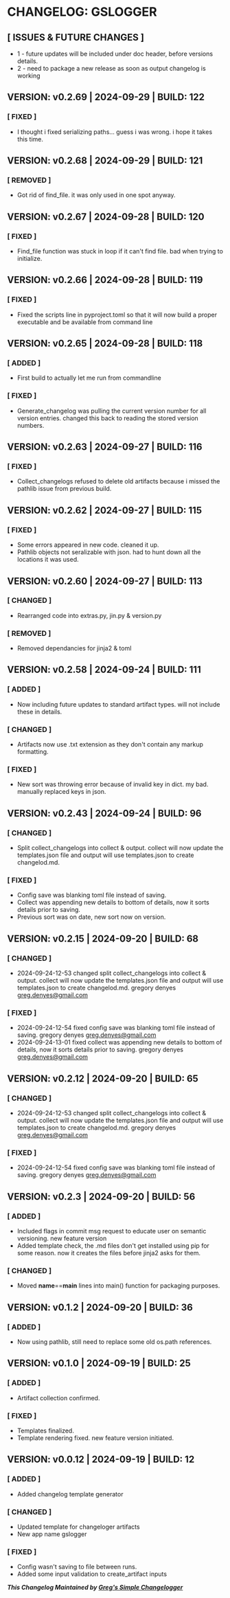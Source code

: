 # CHANGELOG: GSLOGGER

## [ ISSUES & FUTURE CHANGES ]

- 1 - future updates will be included under doc header, before versions details.
- 2 - need to package a new release as soon as output changelog is working

## VERSION: v0.2.69 | 2024-09-29 | BUILD: 122

### [ FIXED ]

- I thought i fixed serializing paths... guess i was wrong. i hope it takes this time.

## VERSION: v0.2.68 | 2024-09-29 | BUILD: 121

### [ REMOVED ]

- Got rid of find_file. it was only used in one spot anyway.

## VERSION: v0.2.67 | 2024-09-28 | BUILD: 120

### [ FIXED ]

- Find_file function was stuck in loop if it can't find file. bad when trying to initialize.

## VERSION: v0.2.66 | 2024-09-28 | BUILD: 119

### [ FIXED ]

- Fixed the scripts line in pyproject.toml so that it will now build a proper executable and be available from command line

## VERSION: v0.2.65 | 2024-09-28 | BUILD: 118

### [ ADDED ]

- First build to actually let me run from commandline

### [ FIXED ]

- Generate_changelog was pulling the current version number for all version entries. changed this back to reading the stored version numbers.

## VERSION: v0.2.63 | 2024-09-27 | BUILD: 116

### [ FIXED ]

- Collect_changelogs refused to delete old artifacts because i missed the pathlib issue from previous build.

## VERSION: v0.2.62 | 2024-09-27 | BUILD: 115

### [ FIXED ]

- Some errors appeared in new code. cleaned it up.
- Pathlib objects not seralizable with json. had to hunt down all the locations it was used.

## VERSION: v0.2.60 | 2024-09-27 | BUILD: 113

### [ CHANGED ]

- Rearranged code into extras.py, jin.py & version.py

### [ REMOVED ]

- Removed dependancies for jinja2 & toml

## VERSION: v0.2.58 | 2024-09-24 | BUILD: 111

### [ ADDED ]

- Now including future updates to standard artifact types. will not include these in details.

### [ CHANGED ]

- Artifacts now use .txt extension as they don't contain any markup formatting.

### [ FIXED ]

- New sort was throwing error because of invalid key in dict. my bad. manually replaced keys in json.

## VERSION: v0.2.43 | 2024-09-24 | BUILD: 96

### [ CHANGED ]

- Split collect_changelogs into collect & output. collect will now update the templates.json file and output will use templates.json to create changelod.md.

### [ FIXED ]

- Config save was blanking toml file instead of saving.
- Collect was appending new details to bottom of details, now it sorts details prior to saving.
- Previous sort was on date, new sort now on version.

## VERSION: v0.2.15 | 2024-09-20 | BUILD: 68

### [ CHANGED ]

- 2024-09-24-12-53
changed
split collect_changelogs into collect & output. collect will now update the templates.json file and output will use templates.json to create changelod.md.
gregory denyes <greg.denyes@gmail.com>

### [ FIXED ]

- 2024-09-24-12-54
fixed
config save was blanking toml file instead of saving.
gregory denyes <greg.denyes@gmail.com>
- 2024-09-24-13-01
fixed
collect was appending new details to bottom of details, now it sorts details prior to saving.
gregory denyes <greg.denyes@gmail.com>

## VERSION: v0.2.12 | 2024-09-20 | BUILD: 65

### [ CHANGED ]

- 2024-09-24-12-53
changed
split collect_changelogs into collect & output. collect will now update the templates.json file and output will use templates.json to create changelod.md.
gregory denyes <greg.denyes@gmail.com>

### [ FIXED ]

- 2024-09-24-12-54
fixed
config save was blanking toml file instead of saving.
gregory denyes <greg.denyes@gmail.com>

## VERSION: v0.2.3 | 2024-09-20 | BUILD: 56

### [ ADDED ]

- Included flags in commit msg request to educate user on semantic versioning. new feature version
- Added template check, the .md files don't get installed using pip for some reason. now it creates the files before jinja2 asks for them.

### [ CHANGED ]

- Moved __name__==__main__ lines into main() function for packaging purposes.

## VERSION: v0.1.2 | 2024-09-20 | BUILD: 36

### [ ADDED ]

- Now using pathlib, still need to replace some old os.path references.

## VERSION: v0.1.0 | 2024-09-19 | BUILD: 25

### [ ADDED ]

- Artifact collection confirmed.

### [ FIXED ]

- Templates finalized.
- Template rendering fixed. new feature version initiated.

## VERSION: v0.0.12 | 2024-09-19 | BUILD: 12

### [ ADDED ]

- Added changelog template generator

### [ CHANGED ]

- Updated template for changeloger artifacts
- New app name gslogger

### [ FIXED ]

- Config wasn't saving to file between runs.
- Added some input validation to create_artifact inputs


***This Changelog Maintained by [Greg's Simple Changelogger](https://github.com/friargregarious/glogger)***